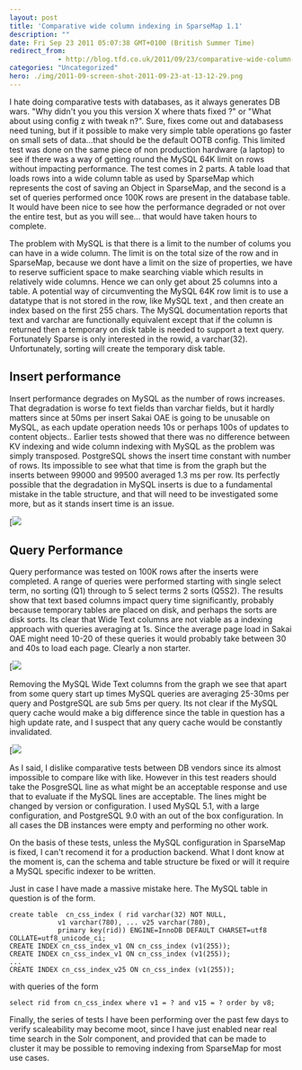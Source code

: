 ```yaml
---
layout: post
title: 'Comparative wide column indexing in SparseMap 1.1'
description: ""
date: Fri Sep 23 2011 05:07:38 GMT+0100 (British Summer Time)
redirect_from: 
            - http://blog.tfd.co.uk/2011/09/23/comparative-wide-column-indexing-in-sparsemap-1-1/
categories: "Uncategorized"
hero: ./img/2011-09-screen-shot-2011-09-23-at-13-12-29.png
---
```

I hate doing comparative tests with databases, as it always generates DB wars. "Why didn't you you this version X where thats fixed ?" or "What about using config z with tweak n?". Sure, fixes come out and databasess need tuning, but if it possible to make very simple table operations go faster on small sets of data...that should be the default OOTB config. This limited test was done on the same piece of non production hardware (a laptop) to see if there was a way of getting round the MySQL 64K limit on rows without impacting performance. The test comes in 2 parts. A table load that loads rows into a wide column table as used by SparseMap which represents the cost of saving an Object in SparseMap, and the second is a set of queries performed once 100K rows are present in the database table. It would have been nice to see how the performance degraded or not over the entire test, but as you will see... that would have taken hours to complete.

The problem with MySQL is that there is a limit to the number of colums you can have in a wide column. The limit is on the total size of the row and in SparseMap, because we dont have a limit on the size of properties, we have to reserve sufficient space to make searching viable which results in relatively wide columns. Hence we can only get about 25 columns into a table. A potential way of circumventing the MySQL 64K row limit is to use a datatype that is not stored in the row, like MySQL text , and then create an index based on the first 255 chars. The MySQL documentation reports that text and varchar are functionally equivalent except that if the column is returned then a temporary on disk table is needed to support a text query. Fortunately Sparse is only interested in the rowid, a varchar(32). Unfortunately, sorting will create the temporary disk table.

## Insert performance

Insert performance degrades on MySQL as the number of rows increases. That degradation is worse fo text fields than varchar fields, but it hardly matters since at 50ms per insert Sakai OAE is going to be unusable on MySQL, as each update operation needs 10s or perhaps 100s of updates to content objects.. Earlier tests showed that there was no difference between KV indexing and wide column indexing with MySQL as the problem was simply transposed. PostgreSQL shows the insert time constant with number of rows. Its impossible to see what that time is from the graph but the inserts between 99000 and 99500 averaged 1.3 ms per row. Its perfectly possible that the degradation in MySQL inserts is due to a fundamental mistake in the table structure, and that will need to be investigated some more, but as it stands insert time is an issue.

[![](/img/2011/09/screen-shot-2011-09-23-at-13-12-29.png)

## Query Performance

Query performance was tested on 100K rows after the inserts were completed. A range of queries were performed starting with single select term, no sorting (Q1) through to 5 select terms 2 sorts (Q5S2). The results show that text based columns impact query time significantly, probably because temporary tables are placed on disk, and perhaps the sorts are disk sorts. Its clear that Wide Text columns are not viable as a indexing approach with queries averaging at 1s. Since the average page load in Sakai OAE might need 10-20 of these queries it would probably take between 30 and 40s to load each page. Clearly a non starter.

[![](/img/2011/09/screen-shot-2011-09-23-at-13-31-59.png)

Removing the MySQL Wide Text columns from the graph we see that apart from some query start up times MySQL queries are averaging 25-30ms per query and PostgreSQL are sub 5ms per query. Its not clear if the MySQL query cache would make a big difference since the table in question has a high update rate, and I suspect that any query cache would be constantly invalidated.

[![](/img/2011/09/screen-shot-2011-09-23-at-13-32-22.png)

As I said, I dislike comparative tests between DB vendors since its almost impossible to compare like with like. However in this test readers should take the PosgreSQL line as what might be an acceptable response and use that to evaluate if the MySQL lines are acceptable. The lines might be changed by version or configuration. I used MySQL 5.1, with a large configuration, and PostgreSQL 9.0 with an out of the box configuration. In all cases the DB instances were empty and performing no other work.

On the basis of these tests, unless the MySQL configuration in SparseMap is fixed, I can't recomend it for a production backend. What I dont know at the moment is, can the schema and table structure be fixed or will it require a MySQL specific indexer to be written.

Just in case I have made a massive mistake here. The MySQL table in question is of the form.

```
create table  cn_css_index ( rid varchar(32) NOT NULL,
            v1 varchar(780), ... v25 varchar(780), 
            primary key(rid)) ENGINE=InnoDB DEFAULT CHARSET=utf8 COLLATE=utf8_unicode_ci;
CREATE INDEX cn_css_index_v1 ON cn_css_index (v1(255));
CREATE INDEX cn_css_index_v1 ON cn_css_index (v1(255));
...
CREATE INDEX cn_css_index_v25 ON cn_css_index (v1(255));
```

with queries of the form

```
select rid from cn_css_index where v1 = ? and v15 = ? order by v8;
```

Finally, the series of tests I have been performing over the past few days to verify scaleability may become moot, since I have just enabled near real time search in the Solr component, and provided that can be made to cluster it may be possible to removing indexing from SparseMap for most use cases.
